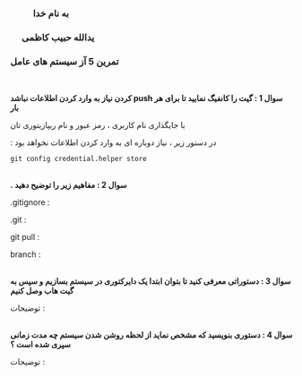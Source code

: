### &emsp; &emsp; به نام خدا ###
### &emsp; یدالله حبیب کاظمی ###
### تمرین 5 آز سیستم های عامل ###
<br>

__کردن نیاز به وارد کردن اطلاعات نباشد push سوال 1 : گیت را کانفیگ نمایید تا برای هر بار__

با جایگذاری نام کاربری ، رمز عبور و نام ریپازیتوری تان

: در دستور زیر ، نیاز دوباره ای به وارد کردن اطلاعات نخواهد بود 

`git config credential.helper store`
<br><br>

__. سوال 2 : مفاهیم زیر را توضیح دهید__

.gitignore :

.git :

git pull :

branch :
<br><br>

__سوال 3 : دستوراتی معرفی کنید تا بتوان ابتدا یک دایرکتوری در سیستم بسازیم و سپس به گیت هاب وصل کنیم__

توضیحات :
<br><br>

__سوال 4 : دستوری بنویسید که مشخص نماید از لحظه روشن شدن سیستم چه مدت زمانی سپری شده است ؟__

توضیحات :
